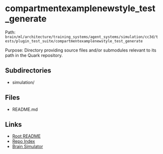 # compartmentexamplenewstyle_test_generate

Path: `brain/ml/architecture/training_systems/agent_systems/simulation/cc3d/tests/plugin_test_suite/compartmentexamplenewstyle_test_generate`

Purpose: Directory providing source files and/or submodules relevant to its path in the Quark repository.

## Subdirectories
- simulation/

## Files
- README.md

## Links
- [Root README](../../../../../../../../../README.md)
- [Repo Index](../../../../../../../../../repo_index.json)
- [Brain Simulator](../../../../../../../../../brain/architecture/brain_simulator.py)
